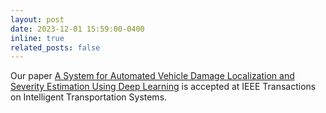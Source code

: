 ```yaml
---
layout: post
date: 2023-12-01 15:59:00-0400
inline: true
related_posts: false
---
```


Our paper [A System for Automated Vehicle Damage Localization and Severity Estimation Using Deep Learning]([https://arxiv.org/abs/2310.20211](https://ieeexplore.ieee.org/document/10337735)https://ieeexplore.ieee.org/document/10337735) is accepted at IEEE Transactions on Intelligent Transportation Systems.

